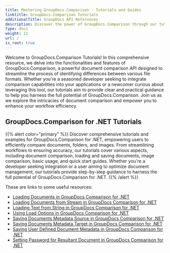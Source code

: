 ```yaml
---
title: Mastering GroupDocs.Comparison - Tutorials and Guides
linktitle: GroupDocs.Comparison Tutorials
additionalTitle: GroupDocs API References
description: Discover the power of GroupDocs.Comparison through our tutorials! Learn to integrate and utilize this API for efficient document comparison.
type: docs
weight: 11
url: /
is_root: true
---
```


Welcome to GroupDocs.Comparison Tutorials! In this comprehensive resource, we delve into the functionalities and features of GroupDocs.Comparison, a powerful document comparison API designed to streamline the process of identifying differences between various file formats. Whether you're a seasoned developer seeking to integrate comparison capabilities into your applications or a newcomer curious about leveraging this tool, our tutorials aim to provide clear and practical guidance to help you harness the full potential of GroupDocs.Comparison. Join us as we explore the intricacies of document comparison and empower you to enhance your workflow efficiency.

## GroupDocs.Comparison for .NET Tutorials
{{% alert color="primary" %}}
Discover comprehensive tutorials and examples for GroupDocs.Comparison for .NET, empowering users to efficiently compare documents, folders, and images. From streamlining workflows to ensuring accuracy, our tutorials cover various aspects, including document comparison, loading and saving documents, image comparison, basic usage, and quick start guides. Whether you're a developer seeking integration or a user aiming to optimize document management, our tutorials provide step-by-step guidance to harness the full potential of GroupDocs.Comparison for .NET.
{{% /alert %}}

These are links to some useful resources:
 
- [Loading Documents in GroupDocs Comparison for .NET](./net/loading-documents/)
- [Loading Documents from Stream in GroupDocs Comparison for .NET](./net/loading-documents-from-stream/)
- [Loading Text from String in GroupDocs Comparison for .NET](./net/loading-text-from-string/)
- [Using Load Options in GroupDocs Comparison for .NET](./net/using-load-options/)
- [Saving Documents Metadata Source in GroupDocs Comparison for .NET](./net/saving-documents-metadata-source/)
- [Saving Documents Metadata Target in GroupDocs Comparison for .NET](./net/saving-documents-metadata-target/)
- [Saving User Defined Document Metadata in GroupDocs Comparison for .NET](./net/saving-user-defined-document-metadata/)
- [Setting Password for Resultant Document in GroupDocs Comparison for .NET](./net/setting-password-for-resultant-document/)

